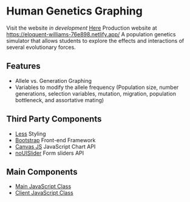Human Genetics Graphing
==============
Visit the website *in development* [Here](https://eloquent-williams-76e898.netlify.app/)
Production website at https://eloquent-williams-76e898.netlify.app/
A population genetics simulator that allows students to explore the effects and interactions of several evolutionary forces.

Features
--------------
- Allele vs. Generation Graphing
- Variables to modify the allele frequency (Population size, number generations, selection variables, mutation, migration, population bottleneck, and assortative mating)

Third Party Components 
--------------
- [Less](http://lesscss.org/) Styling 
- [Bootstrap](http://getbootstrap.com/) Front-end Framework  
- [Canvas JS](http://canvasjs.com/) JavaScript Chart API
- [noUISlider](http://refreshless.com/nouislider/) Form sliders API


Main Components 
--------------
- [Main JavaScript Class](https://github.com/JoshuaRogan/genetics/blob/master/public/js/population_genetics.js "JavaScript Class")
- [Client JavaScript Class](https://github.com/JoshuaRogan/genetics/blob/master/public/js/index.js "JavaScript Class")

